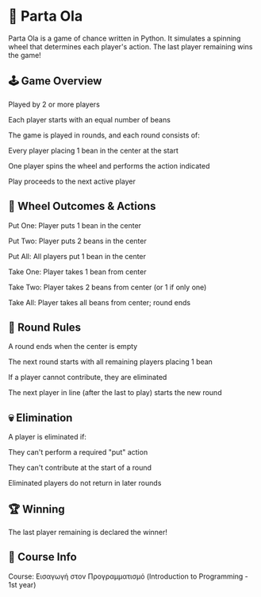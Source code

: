# 🎲 Parta Ola 
Parta Ola is a game of chance written in Python. It simulates a spinning wheel that determines each player's action. The last player remaining wins the game!

## 🕹️ Game Overview
Played by 2 or more players

Each player starts with an equal number of beans

The game is played in rounds, and each round consists of:

Every player placing 1 bean in the center at the start

One player spins the wheel and performs the action indicated

Play proceeds to the next active player

## 🎡 Wheel Outcomes & Actions
Put One: Player puts 1 bean in the center 

Put Two: Player puts 2 beans in the center 

Put All: All players put 1 bean in the center 

Take One: Player takes 1 bean from center

Take Two: Player takes 2 beans from center (or 1 if only one)

Take All: Player takes all beans from center; round ends

## 🔄 Round Rules
A round ends when the center is empty

The next round starts with all remaining players placing 1 bean

If a player cannot contribute, they are eliminated

The next player in line (after the last to play) starts the new round

## 💀 Elimination
A player is eliminated if:

They can't perform a required "put" action

They can't contribute at the start of a round

Eliminated players do not return in later rounds

## 🏆 Winning
The last player remaining is declared the winner!

## 📘 Course Info
Course: Εισαγωγή στον Προγραμματισμό (Introduction to Programming - 1st year)
